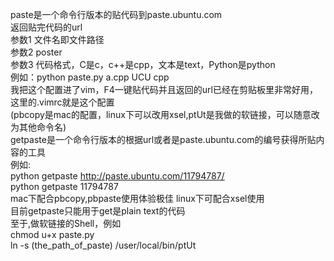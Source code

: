 paste是一个命令行版本的贴代码到paste.ubuntu.com</br>
返回贴完代码的url</br>
参数1 文件名即文件路径</br>
参数2 poster</br>
参数3 代码格式，C是c，c++是cpp，文本是text，Python是python</br>
例如：python paste.py a.cpp UCU cpp</br>
我把这个配置进了vim，F4一键贴代码并且返回的url已经在剪贴板里非常好用，这里的.vimrc就是这个配置</br>(pbcopy是mac的配置，linux下可以改用xsel,ptUt是我做的软链接，可以随意改为其他命令名)</br> 
getpaste是一个命令行版本的根据url或者是paste.ubuntu.com的编号获得所贴内容的工具</br>
例如:</br>
python getpaste http://paste.ubuntu.com/11794787/ </br>
python getpaste 11794787 </br>
mac下配合pbcopy,pbpaste使用体验极佳
linux下可配合xsel使用<br>
目前getpaste只能用于get是plain text的代码<br>
至于,做软链接的Shell，例如<br>
chmod u+x paste.py<br>
ln -s (the_path_of_paste) /user/local/bin/ptUt<br>
